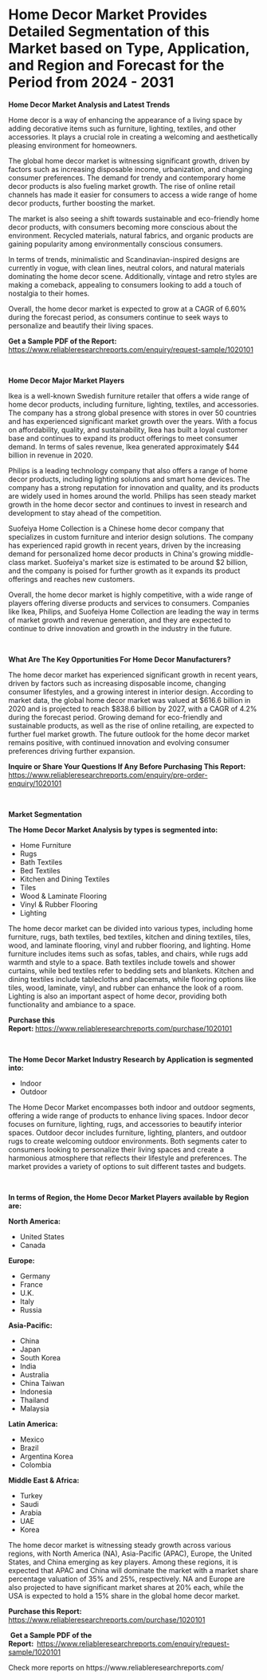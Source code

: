 <p><h1>Home Decor Market Provides Detailed Segmentation of this Market based on Type, Application, and Region and Forecast for the Period from 2024 - 2031</h1></p><p><strong>Home Decor Market Analysis and Latest Trends</strong></p>
<p><p>Home decor is a way of enhancing the appearance of a living space by adding decorative items such as furniture, lighting, textiles, and other accessories. It plays a crucial role in creating a welcoming and aesthetically pleasing environment for homeowners.</p><p>The global home decor market is witnessing significant growth, driven by factors such as increasing disposable income, urbanization, and changing consumer preferences. The demand for trendy and contemporary home decor products is also fueling market growth. The rise of online retail channels has made it easier for consumers to access a wide range of home decor products, further boosting the market.</p><p>The market is also seeing a shift towards sustainable and eco-friendly home decor products, with consumers becoming more conscious about the environment. Recycled materials, natural fabrics, and organic products are gaining popularity among environmentally conscious consumers.</p><p>In terms of trends, minimalistic and Scandinavian-inspired designs are currently in vogue, with clean lines, neutral colors, and natural materials dominating the home decor scene. Additionally, vintage and retro styles are making a comeback, appealing to consumers looking to add a touch of nostalgia to their homes.</p><p>Overall, the home decor market is expected to grow at a CAGR of 6.60% during the forecast period, as consumers continue to seek ways to personalize and beautify their living spaces.</p></p>
<p><strong>Get a Sample PDF of the Report:&nbsp;</strong> <a href="https://www.reliableresearchreports.com/enquiry/request-sample/1020101">https://www.reliableresearchreports.com/enquiry/request-sample/1020101</a></p>
<p>&nbsp;</p>
<p><strong>Home Decor Major Market Players</strong></p>
<p><p>Ikea is a well-known Swedish furniture retailer that offers a wide range of home decor products, including furniture, lighting, textiles, and accessories. The company has a strong global presence with stores in over 50 countries and has experienced significant market growth over the years. With a focus on affordability, quality, and sustainability, Ikea has built a loyal customer base and continues to expand its product offerings to meet consumer demand. In terms of sales revenue, Ikea generated approximately $44 billion in revenue in 2020.</p><p>Philips is a leading technology company that also offers a range of home decor products, including lighting solutions and smart home devices. The company has a strong reputation for innovation and quality, and its products are widely used in homes around the world. Philips has seen steady market growth in the home decor sector and continues to invest in research and development to stay ahead of the competition.</p><p>Suofeiya Home Collection is a Chinese home decor company that specializes in custom furniture and interior design solutions. The company has experienced rapid growth in recent years, driven by the increasing demand for personalized home decor products in China's growing middle-class market. Suofeiya's market size is estimated to be around $2 billion, and the company is poised for further growth as it expands its product offerings and reaches new customers.</p><p>Overall, the home decor market is highly competitive, with a wide range of players offering diverse products and services to consumers. Companies like Ikea, Philips, and Suofeiya Home Collection are leading the way in terms of market growth and revenue generation, and they are expected to continue to drive innovation and growth in the industry in the future.</p></p>
<p>&nbsp;</p>
<p><strong>What Are The Key Opportunities For Home Decor Manufacturers?</strong></p>
<p><p>The home decor market has experienced significant growth in recent years, driven by factors such as increasing disposable income, changing consumer lifestyles, and a growing interest in interior design. According to market data, the global home decor market was valued at $616.6 billion in 2020 and is projected to reach $838.6 billion by 2027, with a CAGR of 4.2% during the forecast period. Growing demand for eco-friendly and sustainable products, as well as the rise of online retailing, are expected to further fuel market growth. The future outlook for the home decor market remains positive, with continued innovation and evolving consumer preferences driving further expansion.</p></p>
<p><strong>Inquire or Share Your Questions If Any Before Purchasing This Report:</strong> <a href="https://www.reliableresearchreports.com/enquiry/pre-order-enquiry/1020101">https://www.reliableresearchreports.com/enquiry/pre-order-enquiry/1020101</a></p>
<p>&nbsp;</p>
<p><strong>Market Segmentation</strong></p>
<p><strong>The Home Decor Market Analysis by types is segmented into:</strong></p>
<p><ul><li>Home Furniture</li><li>Rugs</li><li>Bath Textiles</li><li>Bed Textiles</li><li>Kitchen and Dining Textiles</li><li>Tiles</li><li>Wood & Laminate Flooring</li><li>Vinyl & Rubber Flooring</li><li>Lighting</li></ul></p>
<p><p>The home decor market can be divided into various types, including home furniture, rugs, bath textiles, bed textiles, kitchen and dining textiles, tiles, wood, and laminate flooring, vinyl and rubber flooring, and lighting. Home furniture includes items such as sofas, tables, and chairs, while rugs add warmth and style to a space. Bath textiles include towels and shower curtains, while bed textiles refer to bedding sets and blankets. Kitchen and dining textiles include tablecloths and placemats, while flooring options like tiles, wood, laminate, vinyl, and rubber can enhance the look of a room. Lighting is also an important aspect of home decor, providing both functionality and ambiance to a space.</p></p>
<p><strong>Purchase this Report:&nbsp;</strong><a href="https://www.reliableresearchreports.com/purchase/1020101">https://www.reliableresearchreports.com/purchase/1020101</a></p>
<p>&nbsp;</p>
<p><strong>The Home Decor Market Industry Research by Application is segmented into:</strong></p>
<p><ul><li>Indoor</li><li>Outdoor</li></ul></p>
<p><p>The Home Decor Market encompasses both indoor and outdoor segments, offering a wide range of products to enhance living spaces. Indoor decor focuses on furniture, lighting, rugs, and accessories to beautify interior spaces. Outdoor decor includes furniture, lighting, planters, and outdoor rugs to create welcoming outdoor environments. Both segments cater to consumers looking to personalize their living spaces and create a harmonious atmosphere that reflects their lifestyle and preferences. The market provides a variety of options to suit different tastes and budgets.</p></p>
<p>&nbsp;</p>
<p><strong>In terms of Region, the Home Decor Market Players available by Region are:</strong></p>
<p>
    <p> <strong> North America: </strong>
        <ul>
            <li>United States</li>
            <li>Canada</li>
        </ul>
        </p> 
    <p> <strong> Europe: </strong>
        <ul>
            <li>Germany</li>
            <li>France</li>
            <li>U.K.</li>
            <li>Italy</li>
            <li>Russia</li>
        </ul>
        </p> 
    <p> <strong> Asia-Pacific: </strong>
        <ul>
            <li>China</li>
            <li>Japan</li>
            <li>South Korea</li>
            <li>India</li>
            <li>Australia</li>
            <li>China Taiwan</li>
            <li>Indonesia</li>
            <li>Thailand</li>
            <li>Malaysia</li>
        </ul>
        </p> 
    <p> <strong> Latin America: </strong>
        <ul>
            <li>Mexico</li>
            <li>Brazil</li>
            <li>Argentina Korea</li>
            <li>Colombia</li>
        </ul>
        </p> 
    <p> <strong> Middle East & Africa: </strong>
        <ul>
            <li>Turkey</li>
            <li>Saudi</li>
            <li>Arabia</li>
            <li>UAE</li>
            <li>Korea</li>
        </ul>
    </p>
    </p>
<p><p>The home decor market is witnessing steady growth across various regions, with North America (NA), Asia-Pacific (APAC), Europe, the United States, and China emerging as key players. Among these regions, it is expected that APAC and China will dominate the market with a market share percentage valuation of 35% and 25%, respectively. NA and Europe are also projected to have significant market shares at 20% each, while the USA is expected to hold a 15% share in the global home decor market.</p></p>
<p><strong>Purchase this Report: </strong><a href="https://www.reliableresearchreports.com/purchase/1020101">https://www.reliableresearchreports.com/purchase/1020101</a></p>
<p>&nbsp;<strong>Get a Sample PDF of the Report:&nbsp;&nbsp;</strong><a href="https://www.reliableresearchreports.com/enquiry/request-sample/1020101">https://www.reliableresearchreports.com/enquiry/request-sample/1020101</a></p>
<p><strong></strong></p>
<p>Check more reports on https://www.reliableresearchreports.com/</p>